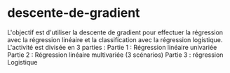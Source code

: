 # descente-de-gradient
L'objectif est d'utiliser la descente de gradient pour effectuer la régression avec la régression linéaire et la classification avec la régression logistique.  L'activité est divisée en 3 parties :  Partie 1 : Régression linéaire univariée Partie 2 : Régression linéaire multivariée (3 scénarios) Partie 3 : régression Logistique
